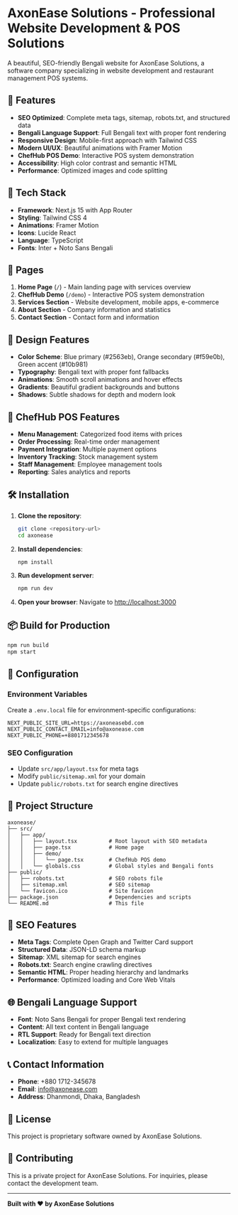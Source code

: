 # AxonEase Solutions - Professional Website Development & POS Solutions

A beautiful, SEO-friendly Bengali website for AxonEase Solutions, a software company specializing in website development and restaurant management POS systems.

## 🌟 Features

- **SEO Optimized**: Complete meta tags, sitemap, robots.txt, and structured data
- **Bengali Language Support**: Full Bengali text with proper font rendering
- **Responsive Design**: Mobile-first approach with Tailwind CSS
- **Modern UI/UX**: Beautiful animations with Framer Motion
- **ChefHub POS Demo**: Interactive POS system demonstration
- **Accessibility**: High color contrast and semantic HTML
- **Performance**: Optimized images and code splitting

## 🚀 Tech Stack

- **Framework**: Next.js 15 with App Router
- **Styling**: Tailwind CSS 4
- **Animations**: Framer Motion
- **Icons**: Lucide React
- **Language**: TypeScript
- **Fonts**: Inter + Noto Sans Bengali

## 📱 Pages

1. **Home Page** (`/`) - Main landing page with services overview
2. **ChefHub Demo** (`/demo`) - Interactive POS system demonstration
3. **Services Section** - Website development, mobile apps, e-commerce
4. **About Section** - Company information and statistics
5. **Contact Section** - Contact form and information

## 🎨 Design Features

- **Color Scheme**: Blue primary (#2563eb), Orange secondary (#f59e0b), Green accent (#10b981)
- **Typography**: Bengali text with proper font fallbacks
- **Animations**: Smooth scroll animations and hover effects
- **Gradients**: Beautiful gradient backgrounds and buttons
- **Shadows**: Subtle shadows for depth and modern look

## 🏪 ChefHub POS Features

- **Menu Management**: Categorized food items with prices
- **Order Processing**: Real-time order management
- **Payment Integration**: Multiple payment options
- **Inventory Tracking**: Stock management system
- **Staff Management**: Employee management tools
- **Reporting**: Sales analytics and reports

## 🛠️ Installation

1. **Clone the repository**:

   ```bash
   git clone <repository-url>
   cd axonease
   ```

2. **Install dependencies**:

   ```bash
   npm install
   ```

3. **Run development server**:

   ```bash
   npm run dev
   ```

4. **Open your browser**:
   Navigate to [http://localhost:3000](http://localhost:3000)

## 📦 Build for Production

```bash
npm run build
npm start
```

## 🔧 Configuration

### Environment Variables

Create a `.env.local` file for environment-specific configurations:

```env
NEXT_PUBLIC_SITE_URL=https://axoneasebd.com
NEXT_PUBLIC_CONTACT_EMAIL=info@axonease.com
NEXT_PUBLIC_PHONE=+8801712345678
```

### SEO Configuration

- Update `src/app/layout.tsx` for meta tags
- Modify `public/sitemap.xml` for your domain
- Update `public/robots.txt` for search engine directives

## 📁 Project Structure

```
axonease/
├── src/
│   ├── app/
│   │   ├── layout.tsx          # Root layout with SEO metadata
│   │   ├── page.tsx            # Home page
│   │   ├── demo/
│   │   │   └── page.tsx        # ChefHub POS demo
│   │   └── globals.css         # Global styles and Bengali fonts
├── public/
│   ├── robots.txt              # SEO robots file
│   ├── sitemap.xml             # SEO sitemap
│   └── favicon.ico             # Site favicon
├── package.json                # Dependencies and scripts
└── README.md                   # This file
```

## 🎯 SEO Features

- **Meta Tags**: Complete Open Graph and Twitter Card support
- **Structured Data**: JSON-LD schema markup
- **Sitemap**: XML sitemap for search engines
- **Robots.txt**: Search engine crawling directives
- **Semantic HTML**: Proper heading hierarchy and landmarks
- **Performance**: Optimized loading and Core Web Vitals

## 🌐 Bengali Language Support

- **Font**: Noto Sans Bengali for proper Bengali text rendering
- **Content**: All text content in Bengali language
- **RTL Support**: Ready for Bengali text direction
- **Localization**: Easy to extend for multiple languages

## 📞 Contact Information

- **Phone**: +880 1712-345678
- **Email**: info@axonease.com
- **Address**: Dhanmondi, Dhaka, Bangladesh

## 📄 License

This project is proprietary software owned by AxonEase Solutions.

## 🤝 Contributing

This is a private project for AxonEase Solutions. For inquiries, please contact the development team.

---

**Built with ❤️ by AxonEase Solutions**
